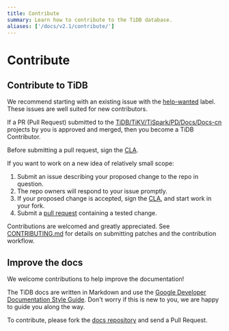 ```yaml
---
title: Contribute
summary: Learn how to contribute to the TiDB database.
aliases: ['/docs/v2.1/contribute/']
---
```


# Contribute

## Contribute to TiDB

We recommend starting with an existing issue with the [help-wanted](https://github.com/pingcap/tidb/issues?q=is%3Aissue+is%3Aopen+label%3A%22help+wanted%22) label. These issues are well suited for new contributors.

If a PR (Pull Request) submitted to the [TiDB/TiKV/TiSpark/PD/Docs/Docs-cn](https://github.com/pingcap) projects by you is approved and merged, then you become a TiDB Contributor.

Before submitting a pull request, sign the [CLA](https://cla-assistant.io/pingcap/tidb?pullRequest=5567).

If you want to work on a new idea of relatively small scope:

1. Submit an issue describing your proposed change to the repo in question.
2. The repo owners will respond to your issue promptly.
3. If your proposed change is accepted, sign the [CLA](https://cla-assistant.io/pingcap/tidb?pullRequest=5567), and start work in your fork.
4. Submit a [pull request](https://github.com/pingcap/tidb/pull/3113) containing a tested change.

Contributions are welcomed and greatly appreciated. See [CONTRIBUTING.md](https://github.com/pingcap/tidb/blob/master/CONTRIBUTING.md) for details on submitting patches and the contribution workflow.

## Improve the docs

We welcome contributions to help improve the documentation!

The TiDB docs are written in Markdown and use the [Google Developer Documentation Style Guide](https://developers.google.com/style/). Don't worry if this is new to you, we are happy to guide you along the way.

To contribute, please fork the [docs repository](https://github.com/pingcap/docs) and send a Pull Request.
